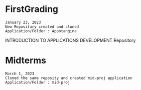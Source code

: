 # FirstGrading
    January 23, 2023
    New Repository created and cloned
    Application/Folder : Appotangina

INTRODUCTION TO APPLICATIONS DEVELOPMENT Repository



# Midterms
    March 1, 2023
    Cloned the same reposity and created mid-proj application
    Application/Folder : mid-proj